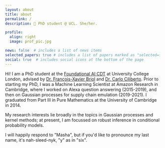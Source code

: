 ```yaml
---
layout: about
title: about
permalink: /
description: 📍 PhD student @ UCL. She/her.

profile:
  align: right
  image: prof_pic.jpg

news: false  # includes a list of news items
selected_papers: true # includes a list of papers marked as "selected={true}"
social: true  # includes social icons at the bottom of the page
---
```


Hi! I am a PhD student at the [Foundational AI CDT](http://www.ucl.ac.uk/ai-centre/) at University College London, advised by [Dr. François-Xavier Briol](http://fxbriol.github.io/) and [Dr. Carlo Ciliberto](http://cciliber.github.io/). Prior to starting my PhD, I was a Machine Learning Scientist at Amazon Research in Cambridge, where I worked on Alexa question answering (2015-2019), and then on Gaussian processes for supply chain emulation (2019-2021). I graduated from Part III in Pure Mathematics at the University of Cambridge in 2014.

My research interests lie broadly in the topics in Gaussian processes and kernel methods; at present, I am focussed on robust inference in conditional probability models.

I will happily respond to "Masha", but if you'd like to pronounce my last name, it's nah-sleed-nyk, "y" as in "six".
